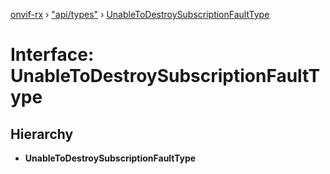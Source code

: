 [onvif-rx](../README.md) › ["api/types"](../modules/_api_types_.md) › [UnableToDestroySubscriptionFaultType](_api_types_.unabletodestroysubscriptionfaulttype.md)

# Interface: UnableToDestroySubscriptionFaultType

## Hierarchy

* **UnableToDestroySubscriptionFaultType**
